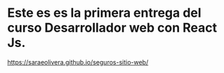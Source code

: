 #    Este es es la primera entrega del curso Desarrollador web con React Js.

https://saraeolivera.github.io/seguros-sitio-web/

